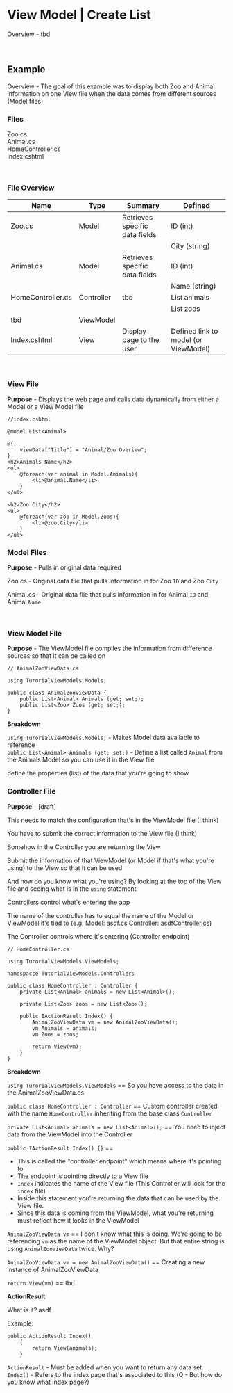 # View Model | Create List

Overview - tbd


<br/>

## Example

Overview - The goal of this example was to display both Zoo and Animal information on one View file when the data comes from different sources (Model files)


### Files

Zoo.cs  
 Animal.cs  
 HomeController.cs  
 Index.cshtml

<br/>

### File Overview

| Name              | Type       | Summary                        | Defined                              |
| ----------------- | ---------- | ------------------------------ | ------------------------------------ |
| Zoo.cs            | Model      | Retrieves specific data fields | ID (int)                             |
|                   |            |                                | City (string)                        |
| Animal.cs         | Model      | Retrieves specific data fields | ID (int)                             |
|                   |            |                                | Name (string)                        |
| HomeController.cs | Controller | tbd                            | List animals                         |
|                   |            |                                | List zoos                            |
| tbd               | ViewModel  |                                |                                      |
| Index.cshtml      | View       | Display page to the user       | Defined link to model (or ViewModel) |

<br/>

### View File

**Purpose** - Displays the web page and calls data dynamically from either a Model or a View Model file

```
//index.cshtml

@model List<Animal>

@{
    viewData["Title"] = "Animal/Zoo Overiew";
}
<h2>Animals Name</h2>
<ul>
    @foreach(var animal in Model.Animals){
        <li>@animal.Name</li>
    }
</ul>

<h2>Zoo City</h2>
<ul>
    @foreach(var zoo in Model.Zoos){
        <li>@zoo.City</li>
    }
</ul>
```


### Model Files

**Purpose** - Pulls in original data required

Zoo.cs - Original data file that pulls information in for Zoo `ID` and Zoo `City`

Animal.cs - Original data file that pulls information in for Animal `ID` and Animal `Name`

<br/>

### View Model File

**Purpose** - The ViewModel file compiles the information from difference sources so that it can be called on

```
// AnimalZooViewData.cs

using TurorialViewModels.Models;

public class AnimalZooViewData {
    public List<Animal> Animals (get; set;);
    public List<Zoo> Zoos (get; set;);
}

```

**Breakdown**

`using TurorialViewModels.Models;` - Makes Model data available to reference  
`public List<Animal> Animals (get; set;)` - Define a list called `Animal` from the Animals Model so you can use it in the View file 



define the properties (list) of the data that you're going to show



### Controller File

**Purpose** - [draft]

This needs to match the configuration that's in the ViewModel file (I think)

You have to submit the correct information to the View file (I think)

Somehow in the Controller you are returning the View

Submit the information of that ViewModel (or Model if that's what you're using) to the View so that it can be used

And how do you know what you're using? By looking at the top of the View file and seeing what is in the `using` statement

Controllers control what's entering the app

The name of the controller has to equal the name of the Model or ViewModel it's tied to (e.g. Model: asdf.cs Controller: asdfController.cs)

The Controller controls where it's entering (Controller endpoint)


```
// HomeController.cs

using TurorialViewModels.ViewModels;

namespacce TutorialViewModels.Controllers

public class HomeController : Controller {
    private List<Animal> animals = new List<Animal>();

    private List<Zoo> zoos = new List<Zoo>();

    public IActionResult Index() {
        AnimalZooViewData vm = new AnimalZooViewData();
        vm.Animals = animals;
        vm.Zoos = zoos;

        return View(vm);
    }
}
```
**Breakdown**

`using TurorialViewModels.ViewModels` == So you have access to the data in the AnimalZooViewData.cs 

`public class HomeController : Controller` == Custom controller created with the name `HomeController` inheriting from the base class `Controller`  

`private List<Animal> animals = new List<Animal>();` == You need to inject data from the ViewModel into the Controller 

`public IActionResult Index() {}` ==   
* This is called the "controller endpoint" which means where it's pointing to
* The endpoint is pointing directly to a View file
* `Index` indicates the name of the View file (This Controller will look for the `index` file)
* Inside this statement you're returning the data that can be used by the View file.     
* Since this data is coming from the ViewModel, what you're returning must reflect how it looks in the ViewModel


`AnimalZooViewData vm` == I don't know what this is doing. We're going to be referencing `vm` as the name of the ViewModel object. But that entire string is using `AnimalZooViewData` twice. Why?   

`AnimalZooViewData vm = new AnimalZooViewData()` == Creating a new instance of AnimalZooViewData  

`return View(vm)` == tbd


**ActionResult**

What is it?
asdf

Example:

```
public ActionResult Index()
    {
        return View(animals);
    }
```

`ActionResult` - Must be added when you want to return any data set  
`Index()` - Refers to the index page that's associated to this (Q - But how do you know what index page?)





